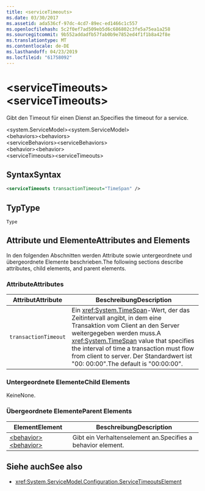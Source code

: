 ```yaml
---
title: <serviceTimeouts>
ms.date: 03/30/2017
ms.assetid: ada536cf-97dc-4cd7-89ec-ed1466c1c557
ms.openlocfilehash: 5c2f0ef7ad509eb5d6c686802c3fe5a75ea1a258
ms.sourcegitcommit: 9b552addadfb57fab0b9e7852ed4f1f1b8a42f8e
ms.translationtype: MT
ms.contentlocale: de-DE
ms.lasthandoff: 04/23/2019
ms.locfileid: "61758092"
---
```

# <a name="servicetimeouts"></a><span data-ttu-id="587b3-101">\<serviceTimeouts></span><span class="sxs-lookup"><span data-stu-id="587b3-101">\<serviceTimeouts></span></span>
<span data-ttu-id="587b3-102">Gibt den Timeout für einen Dienst an.</span><span class="sxs-lookup"><span data-stu-id="587b3-102">Specifies the timeout for a service.</span></span>  
  
 <span data-ttu-id="587b3-103">\<system.ServiceModel></span><span class="sxs-lookup"><span data-stu-id="587b3-103">\<system.ServiceModel></span></span>  
<span data-ttu-id="587b3-104">\<behaviors></span><span class="sxs-lookup"><span data-stu-id="587b3-104">\<behaviors></span></span>  
<span data-ttu-id="587b3-105">\<serviceBehaviors></span><span class="sxs-lookup"><span data-stu-id="587b3-105">\<serviceBehaviors></span></span>  
<span data-ttu-id="587b3-106">\<behavior></span><span class="sxs-lookup"><span data-stu-id="587b3-106">\<behavior></span></span>  
<span data-ttu-id="587b3-107">\<serviceTimeouts></span><span class="sxs-lookup"><span data-stu-id="587b3-107">\<serviceTimeouts></span></span>  
  
## <a name="syntax"></a><span data-ttu-id="587b3-108">Syntax</span><span class="sxs-lookup"><span data-stu-id="587b3-108">Syntax</span></span>  
  
```xml  
<serviceTimeouts transactionTimeout="TimeSpan" />
```  
  
## <a name="type"></a><span data-ttu-id="587b3-109">Typ</span><span class="sxs-lookup"><span data-stu-id="587b3-109">Type</span></span>  
 `Type`  
  
## <a name="attributes-and-elements"></a><span data-ttu-id="587b3-110">Attribute und Elemente</span><span class="sxs-lookup"><span data-stu-id="587b3-110">Attributes and Elements</span></span>  
 <span data-ttu-id="587b3-111">In den folgenden Abschnitten werden Attribute sowie untergeordnete und übergeordnete Elemente beschrieben.</span><span class="sxs-lookup"><span data-stu-id="587b3-111">The following sections describe attributes, child elements, and parent elements.</span></span>  
  
### <a name="attributes"></a><span data-ttu-id="587b3-112">Attribute</span><span class="sxs-lookup"><span data-stu-id="587b3-112">Attributes</span></span>  
  
|<span data-ttu-id="587b3-113">Attribut</span><span class="sxs-lookup"><span data-stu-id="587b3-113">Attribute</span></span>|<span data-ttu-id="587b3-114">Beschreibung</span><span class="sxs-lookup"><span data-stu-id="587b3-114">Description</span></span>|  
|---------------|-----------------|  
|`transactionTimeout`|<span data-ttu-id="587b3-115">Ein <xref:System.TimeSpan>-Wert, der das Zeitintervall angibt, in dem eine Transaktion vom Client an den Server weitergegeben werden muss.</span><span class="sxs-lookup"><span data-stu-id="587b3-115">A <xref:System.TimeSpan> value that specifies the interval of time a transaction must flow from client to server.</span></span> <span data-ttu-id="587b3-116">Der Standardwert ist "00: 00:00".</span><span class="sxs-lookup"><span data-stu-id="587b3-116">The default is "00:00:00".</span></span>|  
  
### <a name="child-elements"></a><span data-ttu-id="587b3-117">Untergeordnete Elemente</span><span class="sxs-lookup"><span data-stu-id="587b3-117">Child Elements</span></span>  
 <span data-ttu-id="587b3-118">Keine</span><span class="sxs-lookup"><span data-stu-id="587b3-118">None.</span></span>  
  
### <a name="parent-elements"></a><span data-ttu-id="587b3-119">Übergeordnete Elemente</span><span class="sxs-lookup"><span data-stu-id="587b3-119">Parent Elements</span></span>  
  
|<span data-ttu-id="587b3-120">Element</span><span class="sxs-lookup"><span data-stu-id="587b3-120">Element</span></span>|<span data-ttu-id="587b3-121">Beschreibung</span><span class="sxs-lookup"><span data-stu-id="587b3-121">Description</span></span>|  
|-------------|-----------------|  
|[<span data-ttu-id="587b3-122">\<behavior></span><span class="sxs-lookup"><span data-stu-id="587b3-122">\<behavior></span></span>](../../../../../docs/framework/configure-apps/file-schema/wcf/behavior-of-endpointbehaviors.md)|<span data-ttu-id="587b3-123">Gibt ein Verhaltenselement an.</span><span class="sxs-lookup"><span data-stu-id="587b3-123">Specifies a behavior element.</span></span>|  
  
## <a name="see-also"></a><span data-ttu-id="587b3-124">Siehe auch</span><span class="sxs-lookup"><span data-stu-id="587b3-124">See also</span></span>

- <xref:System.ServiceModel.Configuration.ServiceTimeoutsElement>
